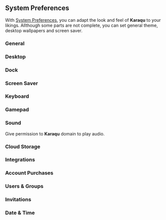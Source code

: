 ## System Preferences

With [System Preferences]($preferences), you can adapt the look and feel of **Karaqu** to your likings.
Allthough some parts are not complete, you can set general theme, desktop wallpapers and screen saver.

### General

### Desktop

### Dock

### Screen Saver

### Keyboard

### Gamepad

### Sound

Give permission to **Karaqu** domain to play audio.


### Cloud Storage

### Integrations

### Account Purchases

### Users & Groups

### Invitations

### Date & Time

